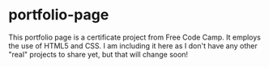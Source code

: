 # portfolio-page
This portfolio page is a certificate project from Free Code Camp. It employs the use of HTML5 and CSS.
I am including it here as I don't have any other "real" projects to share yet, but that will change soon!
